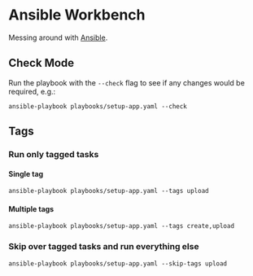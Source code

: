# Ansible Workbench

Messing around with [Ansible](https://www.ansible.com).

## Check Mode

Run the playbook with the `--check` flag to see if any changes would be required, e.g.:

```shell
ansible-playbook playbooks/setup-app.yaml --check
```

## Tags

### Run only tagged tasks

#### Single tag

```shell
ansible-playbook playbooks/setup-app.yaml --tags upload
```

#### Multiple tags

```shell
ansible-playbook playbooks/setup-app.yaml --tags create,upload
```

### Skip over tagged tasks and run everything else

```shell
ansible-playbook playbooks/setup-app.yaml --skip-tags upload
```

